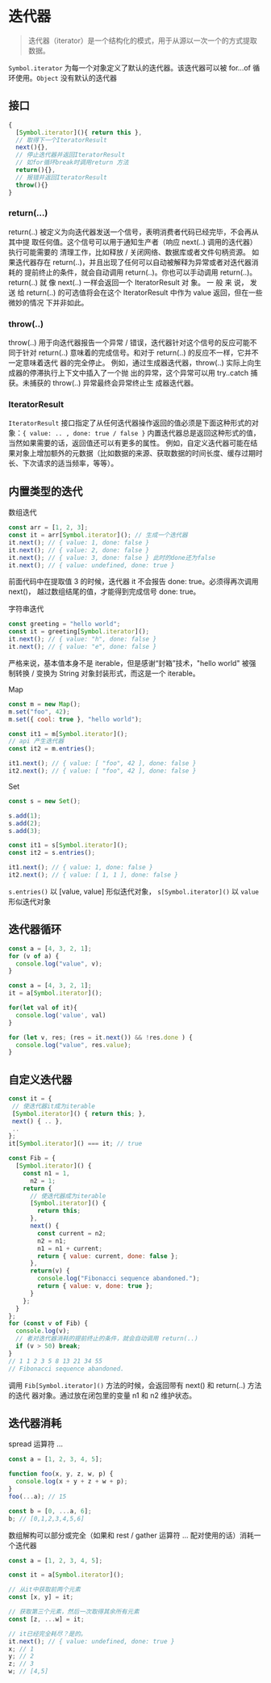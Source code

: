 # 迭代器

> 迭代器（iterator）是一个结构化的模式，用于从源以一次一个的方式提取数据。

`Symbol.iterator` 为每一个对象定义了默认的迭代器。该迭代器可以被 for...of 循环使用。`Object` 没有默认的迭代器

## 接口

```js
{
  [Symbol.iterator](){ return this },
  // 取得下一个IteratorResult
  next(){},
  // 停止迭代器并返回IteratorResult
  // 如for循环break时调用return 方法
  return(){},
  // 报错并返回IteratorResult
  throw(){}
}
```
### return(...)

return(..) 被定义为向迭代器发送一个信号，表明消费者代码已经完毕，不会再从其中提
取任何值。这个信号可以用于通知生产者（响应 next(..) 调用的迭代器）执行可能需要的
清理工作，比如释放 / 关闭网络、数据库或者文件句柄资源。
如果迭代器存在 return(..)，并且出现了任何可以自动被解释为异常或者对迭代器消耗的
提前终止的条件，就会自动调用 return(..)。你也可以手动调用 return(..)。
return(..) 就 像 next(..) 一样会返回一个 IteratorResult 对 象。 一 般 来 说， 发 送 给
return(..) 的可选值将会在这个 IteratorResult 中作为 value 返回，但在一些微妙的情况
下并非如此。

### throw(..) 

throw(..) 用于向迭代器报告一个异常 / 错误，迭代器针对这个信号的反应可能不同于针对
return(..) 意味着的完成信号。和对于 return(..) 的反应不一样，它并不一定意味着迭代
器的完全停止。
例如，通过生成器迭代器，throw(..) 实际上向生成器的停滞执行上下文中插入了一个抛
出的异常，这个异常可以用 try..catch 捕获。未捕获的 throw(..) 异常最终会异常终止生
成器迭代器。

### IteratorResult
`IteratorResult` 接口指定了从任何迭代器操作返回的值必须是下面这种形式的对象：`{ value: .. , done: true / false }`
内置迭代器总是返回这种形式的值，当然如果需要的话，返回值还可以有更多的属性。
例如，自定义迭代器可能在结果对象上增加额外的元数据（比如数据的来源、获取数据的时间长度、缓存过期时长、下次请求的适当频率，等等）。

## 内置类型的迭代

数组迭代

```js
const arr = [1, 2, 3];
const it = arr[Symbol.iterator](); // 生成一个迭代器
it.next(); // { value: 1, done: false }
it.next(); // { value: 2, done: false }
it.next(); // { value: 3, done: false } 此时的done还为false
it.next(); // { value: undefined, done: true }
```

前面代码中在提取值 3 的时候，迭代器 it 不会报告 done: true。必须得再次调用 next()，
越过数组结尾的值，才能得到完成信号 done: true。

字符串迭代

```js
const greeting = "hello world";
const it = greeting[Symbol.iterator]();
it.next(); // { value: "h", done: false }
it.next(); // { value: "e", done: false }
```

严格来说，基本值本身不是 iterable，但是感谢“封箱”技术，"hello world"
被强制转换 / 变换为 String 对象封装形式，而这是一个 iterable。

Map

```js
const m = new Map();
m.set("foo", 42);
m.set({ cool: true }, "hello world");

const it1 = m[Symbol.iterator]();
// api 产生迭代器
const it2 = m.entries();

it1.next(); // { value: [ "foo", 42 ], done: false }
it2.next(); // { value: [ "foo", 42 ], done: false }
```

Set

```js
const s = new Set();

s.add(1);
s.add(2);
s.add(3);

const it1 = s[Symbol.iterator]();
const it2 = s.entries();

it1.next(); // { value: 1, done: false }
it2.next(); // { value: [ 1, 1 ], done: false }
```

`s.entries()` 以 [value, value] 形似迭代对象， `s[Symbol.iterator]()` 以 `value`形似迭代对象

## 迭代器循环

```js
const a = [4, 3, 2, 1];
for (v of a) {
  console.log("value", v);
}
```

```js
const a = [4, 3, 2, 1];
it = a[Symbol.iterator]();

for(let val of it){
  console.log('value', val)
}

for (let v, res; (res = it.next()) && !res.done ) {
  console.log("value", res.value);
}
```

## 自定义迭代器

```js
const it = {
 // 使迭代器it成为iterable
 [Symbol.iterator]() { return this; },
 next() { .. },
 ..
};
it[Symbol.iterator]() === it; // true
```

```js
const Fib = {
  [Symbol.iterator]() {
    const n1 = 1,
      n2 = 1;
    return {
      // 使迭代器成为iterable
      [Symbol.iterator]() {
        return this;
      },
      next() {
        const current = n2;
        n2 = n1;
        n1 = n1 + current;
        return { value: current, done: false };
      },
      return(v) {
        console.log("Fibonacci sequence abandoned.");
        return { value: v, done: true };
      }
    };
  }
};
for (const v of Fib) {
  console.log(v);
  // 者对迭代器消耗的提前终止的条件，就会自动调用 return(..)
  if (v > 50) break;
}
// 1 1 2 3 5 8 13 21 34 55
// Fibonacci sequence abandoned.
```

调用 `Fib[Symbol.iterator]()` 方法的时候，会返回带有 next() 和 return(..) 方法的迭代
器对象。通过放在闭包里的变量 n1 和 n2 维护状态。

## 迭代器消耗

spread 运算符 ...

```js
const a = [1, 2, 3, 4, 5];

function foo(x, y, z, w, p) {
  console.log(x + y + z + w + p);
}
foo(...a); // 15

const b = [0, ...a, 6];
b; // [0,1,2,3,4,5,6]
```

数组解构可以部分或完全（如果和 rest / gather 运算符 ... 配对使用的话）消耗一个迭代器

```js
const a = [1, 2, 3, 4, 5];

const it = a[Symbol.iterator]();

// 从it中获取前两个元素
const [x, y] = it;

// 获取第三个元素，然后一次取得其余所有元素
const [z, ...w] = it;

// it已经完全耗尽？是的。
it.next(); // { value: undefined, done: true }
x; // 1
y; // 2
z; // 3
w; // [4,5]
```
